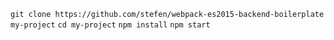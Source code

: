 `git clone https://github.com/stefen/webpack-es2015-backend-boilerplate my-project`
`cd my-project`
`npm install`
`npm start`
